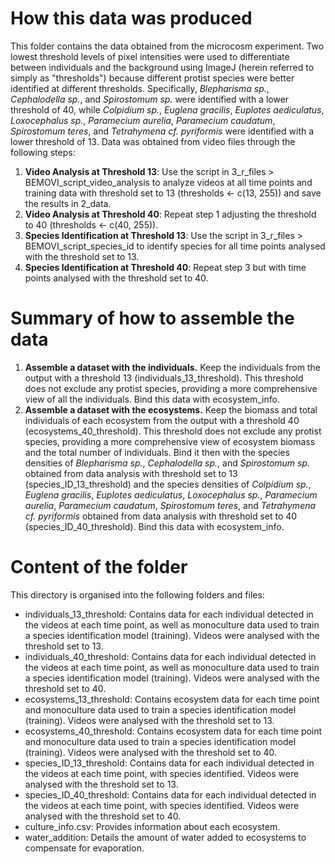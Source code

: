 # How this data was produced

This folder contains the data obtained from the microcosm experiment. Two lowest threshold levels of pixel intensities were used to differentiate between individuals and the background using ImageJ (herein referred to simply as "thresholds") because different protist species were better identified at different thresholds. Specifically, *Blepharisma sp.*, *Cephalodella sp.*, and *Spirostomum sp.* were identified with a lower threshold of 40, while *Colpidium sp.*, *Euglena gracilis*, *Euplotes aediculatus*, *Loxocephalus sp.*, *Paramecium aurelia*, *Paramecium caudatum*, *Spirostomum teres*, and *Tetrahymena cf. pyriformis* were identified with a lower threshold of 13. Data was obtained from video files through the following steps:

1.  **Video Analysis at Threshold 13**: Use the script in 3_r_files \> BEMOVI_script_video_analysis to analyze videos at all time points and training data with threshold set to 13 (thresholds \<- c(13, 255)) and save the results in 2_data.
2.  **Video Analysis at Threshold 40**: Repeat step 1 adjusting the threshold to 40 (thresholds \<- c(40, 255)).
3.  **Species Identification at Threshold 13**: Use the script in 3_r_files \> BEMOVI_script_species_id to identify species for all time points analysed with the threshold set to 13.
4.  **Species Identification at Threshold 40**: Repeat step 3 but with time points analysed with the threshold set to 40.

# Summary of how to assemble the data

1.  **Assemble a dataset with the individuals.** Keep the individuals from the output with a threshold 13 (individuals_13_threshold). This threshold does not exclude any protist species, providing a more comprehensive view of all the individuals. Bind this data with ecosystem_info.
2.  **Assemble a dataset with the ecosystems.** Keep the biomass and total individuals of each ecosystem from the output with a threshold 40 (ecosystems_40_threshold). This threshold does not exclude any protist species, providing a more comprehensive view of ecosystem biomass and the total number of individuals. Bind it then with the species densities of *Blepharisma sp.*, *Cephalodella sp.*, and *Spirostomum sp.* obtained from data analysis with threshold set to 13 (species_ID_13_threshold) and the species densities of *Colpidium sp.*, *Euglena gracilis*, *Euplotes aediculatus*, *Loxocephalus sp.*, *Paramecium aurelia*, *Paramecium caudatum*, *Spirostomum teres*, and *Tetrahymena cf. pyriformis* obtained from data analysis with threshold set to 40 (species_ID_40_threshold). Bind this data with ecosystem_info.

# Content of the folder

This directory is organised into the following folders and files:

-   individuals_13_threshold: Contains data for each individual detected in the videos at each time point, as well as monoculture data used to train a species identification model (training). Videos were analysed with the threshold set to 13.
-   individuals_40_threshold: Contains data for each individual detected in the videos at each time point, as well as monoculture data used to train a species identification model (training). Videos were analysed with the threshold set to 40.
-   ecosystems_13_threshold: Contains ecosystem data for each time point and monoculture data used to train a species identification model (training). Videos were analysed with the threshold set to 13.
-   ecosystems_40_threshold: Contains ecosystem data for each time point and monoculture data used to train a species identification model (training). Videos were analysed with the threshold set to 40.
-   species_ID_13_threshold: Contains data for each individual detected in the videos at each time point, with species identified. Videos were analysed with the threshold set to 13.
-   species_ID_40_threshold: Contains data for each individual detected in the videos at each time point, with species identified. Videos were analysed with the threshold set to 40.
-   culture_info.csv: Provides information about each ecosystem.
-   water_addition: Details the amount of water added to ecosystems to compensate for evaporation.

